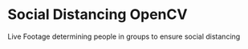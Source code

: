 # Social Distancing OpenCV
Live Footage determining people in groups to ensure social distancing


<!-- test branch for pull request -->